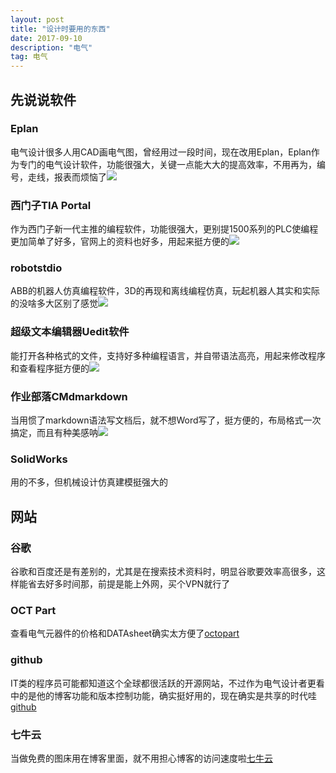 ```yaml
---
layout: post
title: "设计时要用的东西"
date: 2017-09-10 
description: "电气"
tag: 电气
---
```

## 先说说软件
### Eplan
电气设计很多人用CAD画电气图，曾经用过一段时间，现在改用Eplan，Eplan作为专门的电气设计软件，功能很强大，关键一点能大大的提高效率，不用再为，编号，走线，报表而烦恼了![](http://ou3sec0jp.bkt.clouddn.com/eplan1.png)
### 西门子TIA Portal
作为西门子新一代主推的编程软件，功能很强大，更别提1500系列的PLC使编程更加简单了好多，官网上的资料也好多，用起来挺方便的![](http://ou3sec0jp.bkt.clouddn.com/tia.png)
### robotstdio
ABB的机器人仿真编程软件，3D的再现和离线编程仿真，玩起机器人其实和实际的没啥多大区别了感觉![](http://ou3sec0jp.bkt.clouddn.com/ABB.png)
### 超级文本编辑器Uedit软件
能打开各种格式的文件，支持好多种编程语言，并自带语法高亮，用起来修改程序和查看程序挺方便的![](http://ou3sec0jp.bkt.clouddn.com/uit.png)
### 作业部落CMdmarkdown
当用惯了markdown语法写文档后，就不想Word写了，挺方便的，布局格式一次搞定，而且有种美感呐![](http://ou3sec0jp.bkt.clouddn.com/CMD.png)
### SolidWorks
用的不多，但机械设计仿真建模挺强大的
## 网站
### 谷歌
谷歌和百度还是有差别的，尤其是在搜索技术资料时，明显谷歌要效率高很多，这样能省去好多时间那，前提是能上外网，买个VPN就行了
### OCT Part
查看电气元器件的价格和DATAsheet确实太方便了[octopart](https://octopart.com/)
### github
IT类的程序员可能都知道这个全球都很活跃的开源网站，不过作为电气设计者更看中的是他的博客功能和版本控制功能，确实挺好用的，现在确实是共享的时代哇[github](https://github.com/ "github")
### 七牛云
当做免费的图床用在博客里面，就不用担心博客的访问速度啦[七牛云](https://www.qiniu.com/)